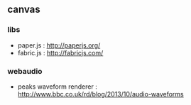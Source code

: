 ## canvas

### libs
- paper.js : http://paperjs.org/
- fabric.js : http://fabricjs.com/

### webaudio
- peaks waveform renderer : http://www.bbc.co.uk/rd/blog/2013/10/audio-waveforms

